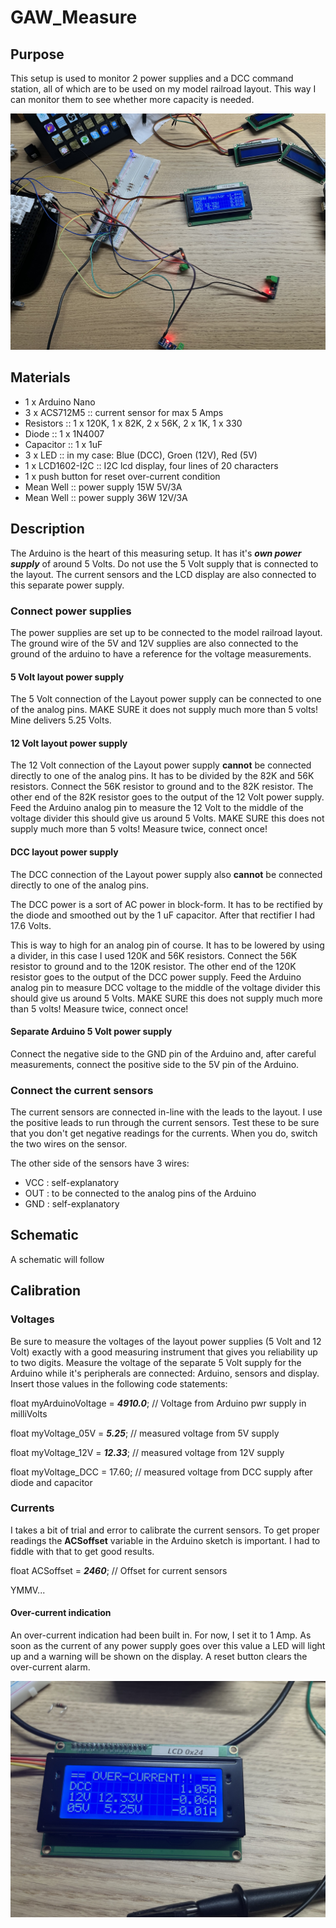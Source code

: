 # GAW_Measure

## Purpose
This setup is used to monitor 2 power supplies and a DCC command station, all of which are to be used on my model railroad layout. This way I can monitor them to see whether more capacity is needed.

![GAW Monitor](./gfx/IMG_4087.JPEG)

## Materials
- 1 x Arduino Nano
- 3 x ACS712M5 :: current sensor for max 5 Amps
- Resistors :: 1 x 120K, 1 x 82K, 2 x 56K, 2 x 1K, 1 x 330
- Diode :: 1 x 1N4007
- Capacitor :: 1 x 1uF
- 3 x LED :: in my case: Blue (DCC), Groen (12V), Red (5V)
- 1 x LCD1602-I2C :: I2C lcd display, four lines of 20 characters
- 1 x push button for reset over-current condition
- Mean Well :: power supply 15W 5V/3A
- Mean Well :: power supply 36W 12V/3A

## Description
The Arduino is the heart of this measuring setup. It has it's ***own power supply*** of around 5 Volts. Do not use the 5 Volt supply that is connected to the layout. The current sensors and the LCD display are also connected to this separate power supply.

### Connect power supplies
The power supplies are set up to be connected to the model railroad layout. The ground wire of the 5V and 12V supplies are also connected to the ground of the arduino to have a reference for the voltage measurements.

#### 5 Volt layout power supply
The 5 Volt connection of the Layout power supply can be connected to one of the analog pins. MAKE SURE it does not supply much more than 5 volts! Mine delivers 5.25 Volts.

#### 12 Volt layout power supply
The 12 Volt connection of the Layout power supply **cannot** be connected directly to one of the analog pins. It has to be divided by the 82K and 56K resistors. Connect the 56K resistor to ground and to the 82K resistor. The other end of the 82K resistor goes to the output of the 12 Volt power supply. Feed the Arduino analog pin to measure the 12 Volt to the middle of the voltage divider this should give us around 5 Volts. MAKE SURE this does not supply much more than 5 volts! Measure twice, connect once!

#### DCC layout power supply
The DCC connection of the Layout power supply also **cannot** be connected directly to one of the analog pins. 

The DCC power is a sort of AC power in block-form. It has to be rectified by the diode and smoothed out by the 1 uF capacitor. After that rectifier I had 17.6 Volts. 

This is way to high for an analog pin of course. It has to be lowered by using a divider, in this case I used 120K and 56K resistors. Connect the 56K resistor to ground and to the 120K resistor. The other end of the 120K resistor goes to the output of the DCC power supply. Feed the Arduino analog pin to measure DCC voltage to the middle of the voltage divider this should give us around 5 Volts. MAKE SURE this does not supply much more than 5 volts! Measure twice, connect once!

#### Separate Arduino 5 Volt power supply
Connect the negative side to the GND pin of the Arduino and, after careful measurements, connect the positive side to the 5V pin of the Arduino.

### Connect the current sensors
The current sensors are connected in-line with the leads to the layout. I use the positive leads to run through the current sensors. Test these to be sure that you don't get negative readings for the currents. When you do, switch the two wires on the sensor.

The other side of the sensors have 3 wires:
- VCC : self-explanatory
- OUT : to be connected to the analog pins of the Arduino
- GND : self-explanatory

## Schematic
A schematic will follow

## Calibration

### Voltages
Be sure to measure the voltages of the layout power supplies (5 Volt and 12 Volt) exactly with a good measuring instrument that gives you reliability up to two digits. Measure the voltage of the separate 5 Volt supply for the Arduino while it's peripherals are connected: Arduino, sensors and display. Insert those values in the following code statements:

float myArduinoVoltage = ***4910.0***; // Voltage from Arduino pwr supply
in milliVolts

float myVoltage_05V = ***5.25***;  // measured voltage from 5V supply

float myVoltage_12V = ***12.33***; // measured voltage from 12V supply

float myVoltage_DCC = 17.60; // measured voltage from DCC supply after diode and capacitor


### Currents
I takes a bit of trial and error to calibrate the current sensors. To get proper readings the **ACSoffset** variable in the Arduino sketch is important. I had to fiddle with that to get good results.

float ACSoffset = ***2460***;  // Offset for current sensors

YMMV...

#### Over-current indication
An over-current indication had been built in. For now, I set it to 1 Amp. As soon as the current of any power supply goes over this value a LED will light up and a warning will be shown on the display. A reset button clears the over-current alarm.

![Over-current alarm](./gfx/IMG_4088.JPEG)

